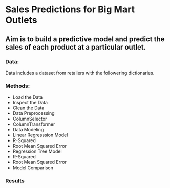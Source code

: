 # Sales Predictions for Big Mart Outlets

## **Aim is to build a predictive model and predict the sales of each product at a particular outlet.**

### Data:
Data includes a dataset from retailers with the followering dictionaries. 


### Methods:
- Load the Data
- Inspect the Data
- Clean the Data
- Data Preprocessing
-   ColumnSelector
-   ColumnTransformer
- Data Modeling
- Linear Regresssion Model
-   R-Squared
-   Root Mean Squared Error
- Regression Tree Model
-   R-Squared
-   Root Mean Squared Error
- Model Comparison

### Results 
